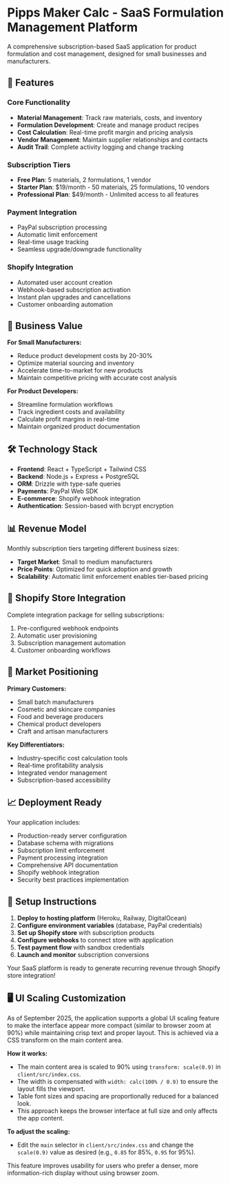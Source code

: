 # Pipps Maker Calc - SaaS Formulation Management Platform

A comprehensive subscription-based SaaS application for product formulation and cost management, designed for small businesses and manufacturers.

## 🚀 Features

### Core Functionality
- **Material Management**: Track raw materials, costs, and inventory
- **Formulation Development**: Create and manage product recipes
- **Cost Calculation**: Real-time profit margin and pricing analysis
- **Vendor Management**: Maintain supplier relationships and contacts
- **Audit Trail**: Complete activity logging and change tracking

### Subscription Tiers
- **Free Plan**: 5 materials, 2 formulations, 1 vendor
- **Starter Plan**: $19/month - 50 materials, 25 formulations, 10 vendors
- **Professional Plan**: $49/month - Unlimited access to all features

### Payment Integration
- PayPal subscription processing
- Automatic limit enforcement
- Real-time usage tracking
- Seamless upgrade/downgrade functionality

### Shopify Integration
- Automated user account creation
- Webhook-based subscription activation
- Instant plan upgrades and cancellations
- Customer onboarding automation

## 💼 Business Value

**For Small Manufacturers:**
- Reduce product development costs by 20-30%
- Optimize material sourcing and inventory
- Accelerate time-to-market for new products
- Maintain competitive pricing with accurate cost analysis

**For Product Developers:**
- Streamline formulation workflows
- Track ingredient costs and availability
- Calculate profit margins in real-time
- Maintain organized product documentation

## 🛠 Technology Stack

- **Frontend**: React + TypeScript + Tailwind CSS
- **Backend**: Node.js + Express + PostgreSQL
- **ORM**: Drizzle with type-safe queries
- **Payments**: PayPal Web SDK
- **E-commerce**: Shopify webhook integration
- **Authentication**: Session-based with bcrypt encryption

## 📊 Revenue Model

Monthly subscription tiers targeting different business sizes:
- **Target Market**: Small to medium manufacturers
- **Price Points**: Optimized for quick adoption and growth
- **Scalability**: Automatic limit enforcement enables tier-based pricing

## 🔗 Shopify Store Integration

Complete integration package for selling subscriptions:
1. Pre-configured webhook endpoints
2. Automatic user provisioning
3. Subscription management automation
4. Customer onboarding workflows

## 🎯 Market Positioning

**Primary Customers:**
- Small batch manufacturers
- Cosmetic and skincare companies
- Food and beverage producers
- Chemical product developers
- Craft and artisan manufacturers

**Key Differentiators:**
- Industry-specific cost calculation tools
- Real-time profitability analysis
- Integrated vendor management
- Subscription-based accessibility

## 📈 Deployment Ready

Your application includes:
- Production-ready server configuration
- Database schema with migrations
- Subscription limit enforcement
- Payment processing integration
- Comprehensive API documentation
- Shopify webhook integration
- Security best practices implementation

## 🔧 Setup Instructions

1. **Deploy to hosting platform** (Heroku, Railway, DigitalOcean)
2. **Configure environment variables** (database, PayPal credentials)
3. **Set up Shopify store** with subscription products
4. **Configure webhooks** to connect store with application
5. **Test payment flow** with sandbox credentials
6. **Launch and monitor** subscription conversions

Your SaaS platform is ready to generate recurring revenue through Shopify store integration!

## 🖥️ UI Scaling Customization

As of September 2025, the application supports a global UI scaling feature to make the interface appear more compact (similar to browser zoom at 90%) while maintaining crisp text and proper layout. This is achieved via a CSS transform on the main content area.

**How it works:**
- The main content area is scaled to 90% using `transform: scale(0.9)` in `client/src/index.css`.
- The width is compensated with `width: calc(100% / 0.9)` to ensure the layout fills the viewport.
- Table font sizes and spacing are proportionally reduced for a balanced look.
- This approach keeps the browser interface at full size and only affects the app content.

**To adjust the scaling:**
- Edit the `main` selector in `client/src/index.css` and change the `scale(0.9)` value as desired (e.g., `0.85` for 85%, `0.95` for 95%).

This feature improves usability for users who prefer a denser, more information-rich display without using browser zoom.